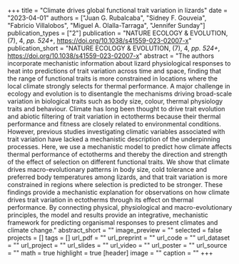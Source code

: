 +++
title = "Climate drives global functional trait variation in lizards"
date = "2023-04-01"
authors = ["Juan G. Rubalcaba", "Sidney F. Gouveia", "Fabricio Villalobos", "Miguel A. Olalla-Tarraga", "Jennifer Sunday"]
publication_types = ["2"]
publication = "NATURE ECOLOGY \& EVOLUTION, (7), 4, _pp. 524+_, https://doi.org/10.1038/s41559-023-02007-x"
publication_short = "NATURE ECOLOGY \& EVOLUTION, (7), 4, _pp. 524+_, https://doi.org/10.1038/s41559-023-02007-x"
abstract = "The authors incorporate mechanistic information about lizard physiological responses to heat into predictions of trait variation across time and space, finding that the range of functional traits is more constrained in locations where the local climate strongly selects for thermal performance. A major challenge in ecology and evolution is to disentangle the mechanisms driving broad-scale variation in biological traits such as body size, colour, thermal physiology traits and behaviour. Climate has long been thought to drive trait evolution and abiotic filtering of trait variation in ectotherms because their thermal performance and fitness are closely related to environmental conditions. However, previous studies investigating climatic variables associated with trait variation have lacked a mechanistic description of the underpinning processes. Here, we use a mechanistic model to predict how climate affects thermal performance of ectotherms and thereby the direction and strength of the effect of selection on different functional traits. We show that climate drives macro-evolutionary patterns in body size, cold tolerance and preferred body temperatures among lizards, and that trait variation is more constrained in regions where selection is predicted to be stronger. These findings provide a mechanistic explanation for observations on how climate drives trait variation in ectotherms through its effect on thermal performance. By connecting physical, physiological and macro-evolutionary principles, the model and results provide an integrative, mechanistic framework for predicting organismal responses to present climates and climate change."
abstract_short = ""
image_preview = ""
selected = false
projects = []
tags = []
url_pdf = ""
url_preprint = ""
url_code = ""
url_dataset = ""
url_project = ""
url_slides = ""
url_video = ""
url_poster = ""
url_source = ""
math = true
highlight = true
[header]
image = ""
caption = ""
+++
